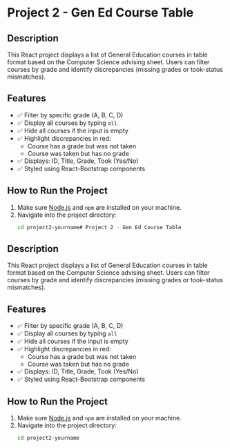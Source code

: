 # Project 2 - Gen Ed Course Table

## Description
This React project displays a list of General Education courses in table format based on the Computer Science advising sheet. Users can filter courses by grade and identify discrepancies (missing grades or took-status mismatches).

## Features
- ✅ Filter by specific grade (A, B, C, D)
- ✅ Display all courses by typing `all`
- ✅ Hide all courses if the input is empty
- ✅ Highlight discrepancies in red:
  - Course has a grade but was not taken
  - Course was taken but has no grade
- ✅ Displays: ID, Title, Grade, Took (Yes/No)
- ✅ Styled using React-Bootstrap components

## How to Run the Project

1. Make sure [Node.js](https://nodejs.org/) and `npm` are installed on your machine.
2. Navigate into the project directory:
   ```bash
   cd project2-yourname# Project 2 - Gen Ed Course Table

## Description
This React project displays a list of General Education courses in table format based on the Computer Science advising sheet. Users can filter courses by grade and identify discrepancies (missing grades or took-status mismatches).

## Features
- ✅ Filter by specific grade (A, B, C, D)
- ✅ Display all courses by typing `all`
- ✅ Hide all courses if the input is empty
- ✅ Highlight discrepancies in red:
  - Course has a grade but was not taken
  - Course was taken but has no grade
- ✅ Displays: ID, Title, Grade, Took (Yes/No)
- ✅ Styled using React-Bootstrap components

## How to Run the Project

1. Make sure [Node.js](https://nodejs.org/) and `npm` are installed on your machine.
2. Navigate into the project directory:
   ```bash
   cd project2-yourname